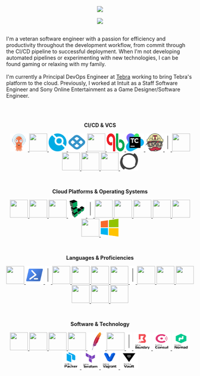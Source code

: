 <p align="center">
  <img align="center" src="http://github-readme-streak-stats.herokuapp.com?user=jrmash"/>
</p>
<p align="center">
  <img align="center" src="https://github-profile-trophy.vercel.app/?username=jrmash&theme=flat&title=LongTimeUser,Commit,Experience,Issues,PullRequest&column=5&margin-w=2&margin-h=5"/>
</p>
<br/>
I'm a veteran software engineer with a passion for efficiency and productivity throughout the development workflow, from commit through the CI/CD pipeline to successful deployment. When I'm not developing automated pipelines or experimenting with new technologies, I can be found gaming or relaxing with my family.
<br/>
<br/>
I'm currently a Principal DevOps Engineer at <a href="https://tebra.com">Tebra</a> working to bring Tebra's platform to the cloud. Previously, I worked at Intuit as a Staff Software Engineer and Sony Online Entertainment as a Game Designer/Software Engineer.

<br/><br/>
<p align="center">
  <b>CI/CD & VCS</b><br>
</p>
<p align="center">
    <a href="https://argoproj.github.io/">
    <img height="48px" width="48px" src="assets/argoproj/VerticalLogo_Color.png"/>
    </a>
    <a href="https://circleci.com/">
    <img height="48px" width="48px" src="https://cdn.jsdelivr.net/gh/devicons/devicon/icons/circleci/circleci-plain.svg"/>
    </a>
    <a href="https://drone.io/">
    <img height="48px" width="48px" src="assets/harness/drone/VerticalLogo_Color.svg"/>
    </a>
    <a href="https://harness.io/">
    <img height="48px" width="48px" src="assets/harness/harness/VerticalLogo_Color.png"/>
    </a>
    <a href="https://www.jenkins.io/">
    <img height="48px" width="48px" src="https://cdn.jsdelivr.net/gh/devicons/devicon/icons/jenkins/jenkins-original.svg"/>
    </a>
    <a href="https://www.pmease.com/quickbuild/">
    <img height="48px" width="48px" src="assets/pmease/quickbuild/VerticalLogo_Color.svg"/>
    </a>
    <a href="https://www.jetbrains.com/teamcity/">
    <img height="48px" width="48px" src="assets/jetbrains/teamcity/VerticalLogo_Color.svg"/>
    </a>
    <a href="https://travis-ci.org/">
    <img height="48px" width="48px" src="assets/travis-ci/VerticalLogo_Color.png"/>
    </a>
    <a href="#" onclick="return false;">
    <img height="48px" width="16px" src="assets/misc/vertical-bar.png"/>
    </a>
    <a href="https://bitbucket.org/">
    <img height="48px" width="48px" src="https://cdn.jsdelivr.net/gh/devicons/devicon/icons/bitbucket/bitbucket-original.svg"/>
    </a>
    <a href="https://git-scm.com/">
    <img height="48px" width="48px" src="https://cdn.jsdelivr.net/gh/devicons/devicon/icons/git/git-original.svg"/>
    </a>
    <a href="https://github.com/">
    <img height="48px" width="48px" src="https://cdn.jsdelivr.net/gh/devicons/devicon/icons/github/github-original.svg"/>
    </a>
    <a href="https://gitlab.com/">
    <img height="48px" width="48px" src="https://cdn.jsdelivr.net/gh/devicons/devicon/icons/gitlab/gitlab-original.svg"/>
    </a>
    <a href="https://perforce.com/">
    <img height="48px" width="48px" src="assets/perforce/VerticalLogo.svg"/>
    </a>
</p>
<br/>
<p align="center">
  <b>Cloud Platforms & Operating Systems</b><br>
</p>
<p align="center">
    <a href="https://azure.microsoft.com/en-us/">
    <img height="48px" width="48px" src="https://cdn.jsdelivr.net/gh/devicons/devicon/icons/azure/azure-original.svg"/>
    </a>
    <a href="https://cloud.google.com/">
    <img height="48px" width="48px" src="https://cdn.jsdelivr.net/gh/devicons/devicon/icons/googlecloud/googlecloud-original.svg"/>
    </a>
    <a href="https://www.digitalocean.com/">
    <img height="48px" width="48px" src="https://cdn.jsdelivr.net/gh/devicons/devicon/icons/digitalocean/digitalocean-original.svg"/>
    </a>
    <a href="https://www.linode.com/">
    <img height="48px" width="48px" src="assets/linode/VerticalLogo_Color.svg"/>
    </a>
    <a href="#" onclick="return false;">
    <img height="48px" width="16px" src="assets/misc/vertical-bar.png"/>
    </a>
    <a href="https://apple.com/macos/">
    <img height="48px" width="48px" src="https://cdn.jsdelivr.net/gh/devicons/devicon/icons/apple/apple-original.svg"/>
    </a>
    <a href="https://centos.org/">
    <img height="48px" width="48px" src="https://cdn.jsdelivr.net/gh/devicons/devicon/icons/centos/centos-original.svg"/>
    </a>
    <a href="https://debian.org/">
    <img height="48px" width="48px" src="https://cdn.jsdelivr.net/gh/devicons/devicon/icons/debian/debian-original.svg"/>
    </a>
    <a href="https://raspberrypi.org/">
    <img height="48px" width="48px" src="https://cdn.jsdelivr.net/gh/devicons/devicon/icons/raspberrypi/raspberrypi-original.svg"/>
    </a>
    <a href="https://redhat.com/">
    <img height="48px" width="48px" src="https://cdn.jsdelivr.net/gh/devicons/devicon/icons/redhat/redhat-original.svg"/>
    </a>
    <a href="https://ubuntu.com/">
    <img height="48px" width="48px" src="https://cdn.jsdelivr.net/gh/devicons/devicon/icons/ubuntu/ubuntu-plain.svg"/>
    </a>
    <a href="https://www.microsoft.com/en-us/windows/">
    <img height="48px" width="48px" src="assets/microsoft/windows/VerticalLogo_Color.svg"/>
    </a>
</p>
<br/>
<p align="center">
  <b>Languages & Proficiencies</b><br>
</p>
<p align="center">
    <a href="https://en.wikipedia.org/wiki/Bash_(Unix_shell)">
    <img height="48px" width="48px" src="https://cdn.jsdelivr.net/gh/devicons/devicon/icons/bash/bash-original.svg"/>
    </a>
    <a href="https://docs.microsoft.com/en-us/powershell/">
    <img height="48px" width="48px" src="assets/microsoft/powershell/VerticalLogo_Color_5.0.png"/>
    </a>
    <a href="#" onclick="return false;">
    <img height="48px" width="16px" src="assets/misc/vertical-bar.png"/>
    </a>
    <a href="https://groovy-lang.org/">
    <img height="48px" width="48px" src="https://cdn.jsdelivr.net/gh/devicons/devicon/icons/groovy/groovy-original.svg"/>
    </a>
    <a href="https://perl.org/">
    <img height="48px" width="48px" src="https://cdn.jsdelivr.net/gh/devicons/devicon/icons/perl/perl-original.svg"/>
    </a>
    <a href="https://python.org/">
    <img height="48px" width="48px" src="https://cdn.jsdelivr.net/gh/devicons/devicon/icons/python/python-original.svg"/>
    </a>
    <a href="https://www.ruby-lang.org/">
    <img height="48px" width="48px" src="https://cdn.jsdelivr.net/gh/devicons/devicon/icons/ruby/ruby-plain.svg"/>
    </a>
    <a href="#" onclick="return false;">
    <img height="48px" width="16px" src="assets/misc/vertical-bar.png"/>
    </a>
    <a href="https://en.wikipedia.org/wiki/C_(programming_language)">
    <img height="48px" width="48px" src="https://cdn.jsdelivr.net/gh/devicons/devicon/icons/c/c-original.svg"/>
    </a>
    <a href="https://en.wikipedia.org/wiki/C++">
    <img height="48px" width="48px" src="https://cdn.jsdelivr.net/gh/devicons/devicon/icons/cplusplus/cplusplus-original.svg"/>
    </a>
    <a href="https://en.wikipedia.org/wiki/C_Sharp_(programming_language)">
    <img height="48px" width="48px" src="https://cdn.jsdelivr.net/gh/devicons/devicon/icons/csharp/csharp-original.svg"/>
    </a>
    <a href="https://golang.org/">
    <img height="48px" width="48px" src="https://cdn.jsdelivr.net/gh/devicons/devicon/icons/go/go-original-wordmark.svg"/>
    </a>
    <a href="https://java.com/">
    <img height="48px" width="48px" src="https://cdn.jsdelivr.net/gh/devicons/devicon/icons/java/java-original.svg"/>
    </a>
    <a href="https://kotlinlang.org/">
    <img height="48px" width="48px" src="https://cdn.jsdelivr.net/gh/devicons/devicon/icons/kotlin/kotlin-original.svg"/>
    </a>
</p>
<br/>
<p align="center">
  <b>Software & Technology</b><br>
</p>
<p align="center">
    <a href="https://www.docker.com/">
    <img height="48px" width="48px" src="https://cdn.jsdelivr.net/gh/devicons/devicon/icons/docker/docker-original.svg"/>
    </a>
    <a href="https://gradle.org/">
    <img height="48px" width="48px" src="https://cdn.jsdelivr.net/gh/devicons/devicon/icons/gradle/gradle-plain.svg"/>
    </a>
    <a href="https://jetbrains.com/idea/">
    <img height="48px" width="48px" src="https://cdn.jsdelivr.net/gh/devicons/devicon/icons/intellij/intellij-original.svg"/>
    </a>
    <a href="https://kubernetes.io/">
    <img height="48px" width="48px" src="https://cdn.jsdelivr.net/gh/devicons/devicon/icons/kubernetes/kubernetes-plain.svg"/>
    </a>
    <a href="https://maven.apache.org/">
    <img height="48px" width="48px" src="https://raw.githubusercontent.com/github/explore/80688e429a7d4ef2fca1e82350fe8e3517d3494d/topics/maven/maven.png"/>
    </a>
    <a href="https://code.visualstudio.com/">
    <img height="48px" width="48px" src="https://cdn.jsdelivr.net/gh/devicons/devicon/icons/vscode/vscode-original.svg"/>
    </a>
    <a href="#" onclick="return false;">
    <img height="48px" width="16px" src="assets/misc/vertical-bar.png"/>
    </a>
    <a href="https://www.boundaryproject.io/">
    <img height="48px" width="48px" src="assets/hashicorp/boundary/VerticalLogo_Color.svg"/>
    </a>
    <a href="https://www.hashicorp.com/products/consul/">
    <img height="48px" width="48px" src="assets/hashicorp/consul/VerticalLogo_Color.svg"/>
    </a>
    <a href="https://www.hashicorp.com/products/nomad/">
    <img height="48px" width="48px" src="assets/hashicorp/nomad/VerticalLogo_Color.svg"/>
    </a>
    <a href="https://www.packer.io/">
    <img height="48px" width="48px" src="assets/hashicorp/packer/VerticalLogo_Color.svg"/>
    </a>
    <a href="https://www.hashicorp.com/products/terraform/">
    <img height="48px" width="48px" src="assets/hashicorp/terraform/VerticalLogo_Color.svg"/>
    </a>
    <a href="https://www.vagrantup.com/">
    <img height="48px" width="48px" src="assets/hashicorp/vagrant/VerticalLogo_Color.svg"/>
    </a>
    <a href="https://www.hashicorp.com/products/vault/">
    <img height="48px" width="48px" src="assets/hashicorp/vault/VerticalLogo_Color.svg"/>
    </a>
</p>
